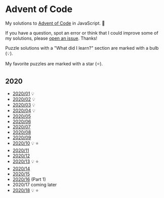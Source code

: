 # Advent of Code

My solutions to
[Advent of Code](https://adventofcode.com/)
in JavaScript.
:santa:

If you have a question,
spot an error
or think that I could improve some of my solutions,
please [open an issue](https://github.com/mtsknn/advent-of-code/issues).
Thanks!

Puzzle solutions with a "What did I learn?" section
are marked with a bulb (:bulb:).

My favorite puzzles are marked with a star (:star:).

## 2020

- [2020/01](./2020/01.md) :bulb:
- [2020/02](./2020/02.md) :bulb:
- [2020/03](./2020/03.md) :bulb:
- [2020/04](./2020/04.md) :bulb:
- [2020/05](./2020/05.md)
- [2020/06](./2020/06.md)
- [2020/07](./2020/07.md)
- [2020/08](./2020/08.md)
- [2020/09](./2020/09.md)
- [2020/10](./2020/10.md) :bulb: :star:
- [2020/11](./2020/11.md)
- [2020/12](./2020/12.md)
- [2020/13](./2020/13.md) :bulb: :star:
- [2020/14](./2020/14.md)
- [2020/15](./2020/15.md)
- [2020/16](./2020/16.md) (Part 1)
- 2020/17 coming later
- [2020/18](./2020/18.md) :bulb: :star:
